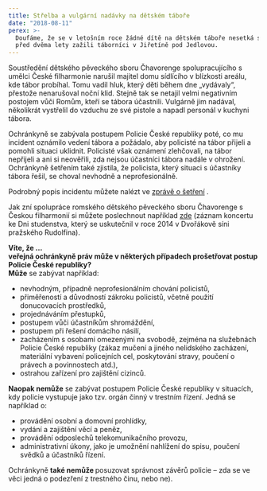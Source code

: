 ```yaml
---
title: Střelba a vulgární nadávky na dětském táboře
date: "2018-08-11"
perex: >-
  Doufáme, že se v letošním roce žádné dítě na dětském táboře nesetká s tím, co
  před dvěma lety zažili táborníci v Jiřetíně pod Jedlovou.
---
```


<p>Soustředění dětského pěveckého sboru Čhavorenge spolupracujícího s umělci České filharmonie narušil majitel domu sídlícího v blízkosti areálu, kde tábor probíhal. Tomu vadil hluk, který děti během dne „vydávaly“, přestože nenarušoval noční klid. Stejně tak se netajil velmi negativním postojem vůči Romům, kteří se tábora účastnili. Vulgárně jim nadával, několikrát vystřelil do vzduchu ze své pistole a napadl personál v kuchyni tábora.</p><p>Ochránkyně se zabývala postupem Policie České republiky poté, co mu incident oznámilo vedení tábora a požádalo, aby policisté na tábor přijeli a pomohli situaci uklidnit. Policisté však oznámení zlehčovali, na tábor nepřijeli a ani si neověřili, zda nejsou účastníci tábora nadále v ohrožení. Ochránkyně šetřením také zjistila, že policista, který situaci s účastníky tábora řešil, se choval nevhodně a neprofesionálně.</p><p>Podrobný popis incidentu můžete nalézt ve <a title="Otevření do nového okna" href="http://eso.ochrance.cz/Nalezene/Edit/4972" target="_blank">zprávě o šetření</a> <img alt="" src="typo3/ext/od_linkdesc/icons/external.gif" class="od_linkdesc_icon_external" />.</p><p>Jak zní spolupráce romského dětského pěveckého sboru Čhavorenge s Českou filharmonií si můžete poslechnout například <a href="https://www.youtube.com/watch?v=bBl7ThAaCgc" target="_blank">zde</a> (záznam koncertu ke Dni studenstva, který se uskutečnil v roce 2014 v Dvořákově síni pražského Rudolfina). </p><p><strong>Víte, že …<br />veřejná ochránkyně práv může v některých případech prošetřovat postup Policie České republiky?</strong><br /><strong>Může</strong> se zabývat například:</p><ul><li>nevhodným, případně neprofesionálním chování policistů,</li><li>přiměřeností a důvodností zákroku policistů, včetně použití donucovacích prostředků,</li><li>projednáváním přestupků,</li><li>postupem vůči účastníkům shromáždění,</li><li>postupem při řešení domácího násilí,</li><li>zacházením s osobami omezenými na svobodě, zejména na služebnách Policie České republiky (zákaz mučení a jiného nelidského zacházení, materiální vybavení policejních cel, poskytování stravy, poučení o právech a povinnostech atd.),</li><li>ostrahou zařízení pro zajištění cizinců.</li></ul><p><strong>Naopak nemůže</strong> se zabývat postupem Policie České republiky v situacích, kdy policie vystupuje jako tzv. orgán činný v trestním řízení. Jedná se například o: </p><ul><li>provádění osobní a domovní prohlídky,</li><li>vydání a zajištění věcí a peněz, </li><li>provádění odposlechů telekomunikačního provozu, </li><li>administrativní úkony, jako je umožnění nahlížení do spisu, poučení svědků a účastníků řízení.</li></ul><p>Ochránkyně <strong>také nemůže </strong>posuzovat správnost závěrů policie – zda se ve věci jedná o podezření z trestného činu, nebo ne). </p><div></div>
